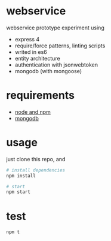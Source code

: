 # webservice

webservice prototype experiment using

- express 4
- require/force patterns, linting scripts
- writed in es6
- entity architecture
- authentication with jsonwebtoken
- mongodb (with mongoose)

# requirements

- [node and npm](https://nodejs.org/en/download/)
- [mongodb](https://docs.mongodb.com/manual/installation/)


# usage

just clone this repo, and

```sh
# install dependencies
npm install
```

```sh
# start
npm start
```

# test

```sh
npm t
```
